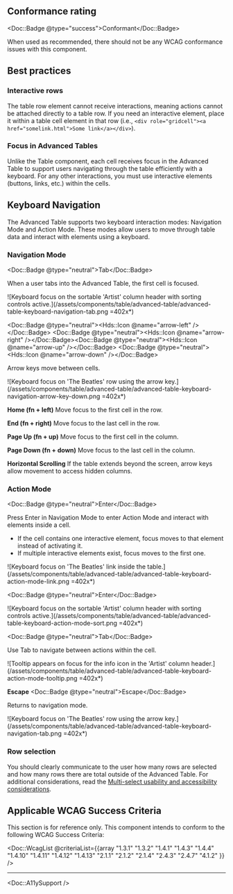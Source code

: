 ## Conformance rating

<Doc::Badge @type="success">Conformant</Doc::Badge>

When used as recommended, there should not be any WCAG conformance issues with this component.

## Best practices

### Interactive rows

The table row element cannot receive interactions, meaning actions cannot be attached directly to a table row. If you need an interactive element, place it within a table cell element in that row (i.e., `<div role="gridcell"><a href="somelink.html">Some link</a></div>`).

### Focus in Advanced Tables

Unlike the Table component, each cell receives focus in the Advanced Table to support users navigating through the table efficiently with a keyboard. For any other interactions, you must use interactive elements (buttons, links, etc.) within the cells. 

## Keyboard Navigation

The Advanced Table supports two keyboard interaction modes: Navigation Mode and Action Mode. These modes allow users to move through table data and interact with elements using a keyboard.

### Navigation Mode


<Doc::Badge @type="neutral">Tab</Doc::Badge>

When a user tabs into the Advanced Table, the first cell is focused.

![Keyboard focus on the sortable 'Artist' column header with sorting controls active.](/assets/components/table/advanced-table/advanced-table-keyboard-navigation-tab.png =402x*)

<Doc::Badge @type="neutral"><Hds::Icon @name="arrow-left" /></Doc::Badge> <Doc::Badge @type="neutral"><Hds::Icon @name="arrow-right" /></Doc::Badge><Doc::Badge @type="neutral"><Hds::Icon @name="arrow-up" /></Doc::Badge> <Doc::Badge @type="neutral"><Hds::Icon @name="arrow-down" /></Doc::Badge>

Arrow keys move between cells.

![Keyboard focus on 'The Beatles' row using the arrow key.](/assets/components/table/advanced-table/advanced-table-keyboard-navigation-arrow-key-down.png =402x*)

**Home (fn + left)**
Move focus to the first cell in the row.

**End (fn + right)**
Move focus to the last cell in the row.

**Page Up (fn + up)**
Move focus to the first cell in the column.

**Page Down (fn + down)**
Move focus to the last cell in the column.

**Horizontal Scrolling**
If the table extends beyond the screen, arrow keys allow movement to access hidden columns.

### Action Mode

<Doc::Badge @type="neutral">Enter</Doc::Badge>

Press Enter in Navigation Mode to enter Action Mode and interact with elements inside a cell. 

- If the cell contains one interactive element, focus moves to that element instead of activating it.
- If multiple interactive elements exist, focus moves to the first one. 


![Keyboard focus on 'The Beatles' link inside the table.](/assets/components/table/advanced-table/advanced-table-keyboard-action-mode-link.png =402x*)

<Doc::Badge @type="neutral">Enter</Doc::Badge>

![Keyboard focus on the sortable 'Artist' column header with sorting controls active.](/assets/components/table/advanced-table/advanced-table-keyboard-action-mode-sort.png =402x*)

<Doc::Badge @type="neutral">Tab</Doc::Badge>

Use Tab to navigate between actions within the cell.

![Tooltip appears on focus for the info icon in the 'Artist' column header.](/assets/components/table/advanced-table/advanced-table-keyboard-action-mode-tooltip.png =402x*)

**Escape**
<Doc::Badge @type="neutral">Escape</Doc::Badge>

Returns to navigation mode.

![Keyboard focus on 'The Beatles' row using the arrow key.](/assets/components/table/advanced-table/advanced-table-keyboard-navigation-tab.png =402x*)

### Row selection

You should clearly communicate to the user how many rows are selected and how many rows there are total outside of the Advanced Table. For additional considerations, read the [Multi-select usability and accessibility considerations](/components/table/advanced-table?tab=code#usability-and-accessibility-considerations).

## Applicable WCAG Success Criteria

This section is for reference only. This component intends to conform to the following WCAG Success Criteria:

<Doc::WcagList @criteriaList={{array "1.3.1" "1.3.2" "1.4.1" "1.4.3" "1.4.4" "1.4.10" "1.4.11" "1.4.12" "1.4.13" "2.1.1" "2.1.2" "2.1.4" "2.4.3" "2.4.7" "4.1.2" }} />

---

<Doc::A11ySupport />
